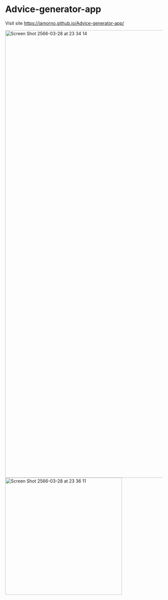 # Advice-generator-app

Visit site  https://jamorno.github.io/Advice-generator-app/

<img width="1426" alt="Screen Shot 2566-03-28 at 23 34 14" src="https://user-images.githubusercontent.com/100228770/228308198-1cf604fb-5747-4a84-be9e-7db52d0bb958.png">

<img width="373" alt="Screen Shot 2566-03-28 at 23 36 11" src="https://user-images.githubusercontent.com/100228770/228308603-206c82b8-ace3-4c65-a25f-cf399ceba806.png">
